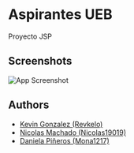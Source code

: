 # Aspirantes UEB

Proyecto JSP


## Screenshots

![App Screenshot](https://i.ytimg.com/vi/9m8pf3fx7kg/maxresdefault.jpg?sqp=-oaymwEmCIAKENAF8quKqQMa8AEB-AH-CYAC0AWKAgwIABABGFcgZSgtMA8=&rs=AOn4CLC3oUr-kRWns8BzQLvFdr4tHHsGQA)

## Authors

- [Kevin Gonzalez (Revkelo)](https://github.com/revkelo)
- [Nicolas Machado (Nicolas19019)](https://github.com/Nicolas19019)
- [Daniela Piñeros (Mona1217)](https://github.com/Mona1217)


